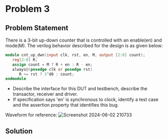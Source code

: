 # Problem 3
## Problem Statement
There is a 3-bit up-down counter that is controlled with an enable(en) and mode(M). The verilog behavior described for the design is as given below:
   ```verilog
   module cnt_up_dwn(input clk, rst, en, M, output [2:0] count);
      reg[2:0] R;
      assign count = M ? R + en : R - en;
      always@(posedge clk or posedge rst)
         R <= rst ? 3’d0 : count;
   endmodule
   ```
   - Describe the interface for this DUT and testbench, describe the transactor, receiver and driver.
   - If specification says 'en' is synchronous to clock, identify a test case and the assertion property that identifies this bug.
   
   Waveform for reference:
   ![Screenshot 2024-06-02 210733](https://github.com/VishnuPrakashBharadwaj/1BM21EC209_SVV_AAT/assets/39427770/8601cae3-fa81-484c-84a4-7216b7d63536)

## Solution
